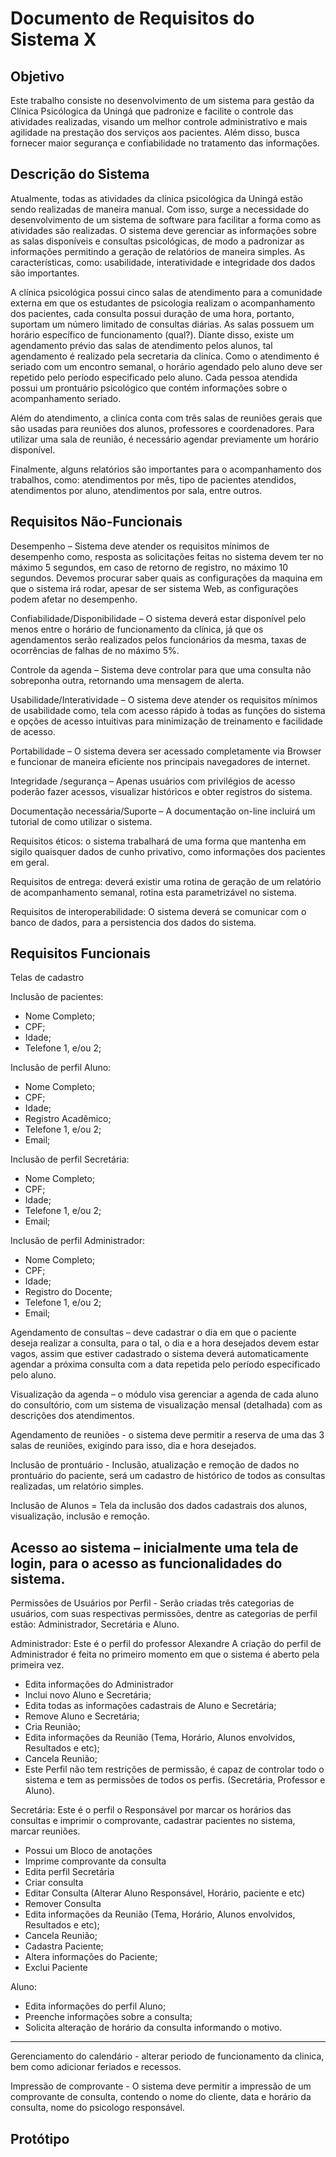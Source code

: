 # Documento de Requisitos do Sistema X

## Objetivo

Este trabalho consiste no desenvolvimento de um sistema para gestão da Clínica Psicólogica da Uningá que padronize e facilite o controle das atividades realizadas, visando um melhor controle administrativo e mais agilidade na prestação dos serviços aos pacientes. Além disso, busca fornecer maior segurança e confiabilidade no tratamento das informações.

## Descrição do Sistema

Atualmente, todas as atividades da clínica psicológica da Uningá estão sendo realizadas de maneira manual. Com isso, surge a necessidade do desenvolvimento de um sistema de software para facilitar a forma como as atividades são realizadas. O sistema deve gerenciar as informações sobre as salas disponíveis e consultas psicológicas, de modo a padronizar as informações permitindo a geração de relatórios de maneira simples. As características, como: usabilidade, interatividade e integridade dos dados são importantes.

A clínica psicológica possui cinco salas de atendimento para a comunidade externa em que os estudantes de psicologia realizam o acompanhamento dos pacientes, cada consulta possui duração de uma hora, portanto, suportam um número limitado de consultas diárias. As salas possuem um horário específico de funcionamento (qual?). Diante disso, existe um agendamento prévio das salas de atendimento pelos alunos, tal agendamento é realizado pela secretaria da cliníca. Como o atendimento é seriado com um encontro semanal, o horário agendado pelo aluno deve ser repetido pelo período especificado pelo aluno. Cada pessoa atendida possui um prontuário psicológico que contém informações sobre o acompanhamento seriado.

Além do atendimento, a cliníca conta com três salas de reuniões gerais que são usadas para reuniões dos alunos, professores e coordenadores. Para utilizar uma sala de reunião, é necessário agendar previamente um horário disponível.

Finalmente, alguns relatórios são importantes para o acompanhamento dos trabalhos, como: atendimentos por mês, tipo de pacientes atendidos, atendimentos por aluno, atendimentos por sala, entre outros.


## Requisitos Não-Funcionais

Desempenho – Sistema deve atender os requisitos mínimos de desempenho como, resposta as solicitações feitas no sistema devem ter no máximo 5 segundos, em caso de retorno de registro, no máximo 10 segundos. Devemos procurar saber quais as configurações da maquina em que o sistema irá rodar, apesar de ser sistema Web, as configurações podem afetar no desempenho.

Confiabilidade/Disponibilidade – O sistema deverá estar disponível pelo menos entre o horário de funcionamento da clínica, já que os agendamentos serão realizados pelos funcionários da mesma, taxas de ocorrências de falhas de no máximo 5%.

Controle da agenda – Sistema deve controlar para que uma consulta não sobreponha outra, retornando uma mensagem de alerta.

Usabilidade/Interatividade – O sistema deve atender os requisitos mínimos de usabilidade como, tela com acesso rápido à todas as funções do sistema e opções de acesso intuitivas para minimização de treinamento e facilidade de acesso.

Portabilidade – O sistema devera ser acessado completamente via Browser e funcionar de maneira eficiente nos principais navegadores de internet.

Integridade /segurança – Apenas usuários com privilégios de acesso poderão fazer acessos, visualizar históricos e obter registros do sistema.

Documentação necessária/Suporte – A documentação on-line incluirá um tutorial de como utilizar o sistema.

Requisitos éticos: o sistema trabalhará de uma forma que mantenha em sigilo quaisquer dados de cunho privativo, como informações dos pacientes em geral.

Requisitos de entrega: deverá existir uma rotina de geração de um relatório de acompanhamento semanal, rotina esta parametrizável no sistema.

Requisitos de interoperabilidade: O sistema deverá se comunicar com o banco de dados, para a persistencia dos dados do sistema.

## Requisitos Funcionais
Telas de cadastro

Inclusão de pacientes:
- Nome Completo;
- CPF;
- Idade;
- Telefone 1, e/ou 2;

Inclusão de perfil Aluno:
- Nome Completo;
- CPF;
- Idade;
- Registro Acadêmico;
- Telefone 1, e/ou 2;
- Email;

Inclusão de perfil Secretária:
- Nome Completo;
- CPF;
- Idade;
- Telefone 1, e/ou 2;
- Email;

Inclusão de perfil Administrador:
- Nome Completo;
- CPF;
- Idade;
- Registro do Docente;
- Telefone 1, e/ou 2;
- Email;

Agendamento de consultas – deve cadastrar o dia em que o paciente deseja realizar a consulta, para o tal, o dia e a hora desejados devem estar vagos, assim que estiver cadastrado o sistema deverá automaticamente agendar a próxima consulta com a data repetida pelo período especificado pelo aluno.

Visualização da agenda – o módulo visa gerenciar a agenda de cada aluno do consultório, com um sistema de visualização mensal (detalhada) com as descrições dos atendimentos.

Agendamento de reuniões - o sistema deve permitir a reserva de uma das 3 salas de reuniões, exigindo para isso, dia e hora desejados. 

Inclusão de prontuário -  Inclusão, atualização e remoção de dados no prontuário do paciente, será um cadastro de histórico de todos as consultas realizadas, um relatório simples.

Inclusão de Alunos = Tela da inclusão dos dados cadastrais dos alunos, visualização, inclusão e remoção.

Acesso ao sistema – inicialmente uma tela de login, para o acesso as funcionalidades do sistema.
------------------------------------------------------------------------------------------------------------------------
Permissões de Usuários por Perfil - Serão criadas três categorias de usuários, com suas respectivas permissões, dentre as categorias de perfil estão: Administrador, Secretária e Aluno.

Administrador: Este é o perfil do professor Alexandre
A criação do perfil de Administrador é feita no primeiro momento em que o sistema é aberto pela primeira vez.
- Edita informações do Administrador 
- Inclui novo Aluno e Secretária;
- Edita todas as informações cadastrais de Aluno e Secretária;
- Remove Aluno e Secretária;
- Cria Reunião;
- Edita informações da Reunião (Tema, Horário, Alunos envolvidos, Resultados e etc);
- Cancela Reunião;
- Este Perfil não tem restrições de permissão, é capaz de controlar todo o sistema e tem as permissões de todos os perfis. (Secretária, Professor e Aluno).

Secretária: Este é o perfil o Responsável por marcar os horários das consultas e imprimir o comprovante, cadastrar pacientes no sistema, marcar reuniões.
- Possui um Bloco de anotações
- Imprime comprovante da consulta
- Edita perfil Secretária
- Criar consulta
- Editar Consulta (Alterar Aluno Responsável, Horário, paciente e etc)
- Remover Consulta
- Edita informações da Reunião (Tema, Horário, Alunos envolvidos, Resultados e etc);
- Cancela Reunião;
- Cadastra Paciente;
- Altera informações do Paciente;
- Exclui Paciente

Aluno: 
- Edita informações do perfil Aluno;
- Preenche informações sobre a consulta;
- Solicita alteração de horário da consulta informando o motivo.
------------------------------------------------------------------------------------------------------------------------

Gerenciamento do calendário - alterar periodo de funcionamento da clinica, bem como adicionar feriados e recessos.

Impressão de comprovante - O sistema deve permitir a impressão de um comprovante de consulta, contendo o nome do
cliente, data e horário da consulta, nome do psicologo responsável.



## Protótipo
